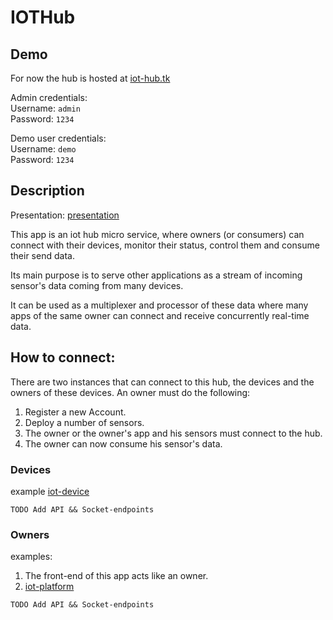 # IOTHub

## Demo
For now the hub is hosted at [iot-hub.tk](http://iot-hub.tk)

Admin credentials:  
Username: `admin`  
Password: `1234`  

Demo user credentials:  
Username: `demo`  
Password: `1234`  

## Description 
Presentation: [presentation](https://docs.google.com/presentation/d/1Xi2VNbumGQ3iPnQSmlPcEmbbN7ib7VYmEkX46dJeXdA/edit#slide=id.g19cd573a60_0_1204)

This app is an iot hub micro service, where owners (or consumers) can connect with their devices, monitor their status, control them and consume their send data.

Its main purpose is to serve other applications as a stream of incoming sensor's data coming from many devices.

It can be used as a multiplexer and processor of these data where many apps of the same owner can connect and receive concurrently real-time data.

## How to connect:
There are two instances that can connect to this hub, the devices and the owners of these devices.
An owner must do the following:

1. Register a new Account.
2. Deploy a number of sensors.
3. The owner or the owner's app and his sensors must connect to the hub.
4. The owner can now consume his sensor's data.

### Devices
example [iot-device](https://github.com/nikooiko/iot-device)

` TODO Add API && Socket-endpoints `

### Owners
examples:

1. The front-end of this app acts like an owner. 
2. [iot-platform](https://github.com/nikooiko/iot-platform)

` TODO Add API && Socket-endpoints `
